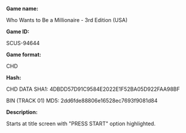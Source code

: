 **Game name:**

Who Wants to Be a Millionaire - 3rd Edition (USA)

**Game ID:**

SCUS-94644

**Game format:**

CHD

**Hash:**

CHD DATA SHA1: 4DBDD57D91C9584E2022E1F52BA05D922FAA98BF

BIN (TRACK 01) MD5: 2dd6fde88806e16528ec7693f9081d84

**Description:**

Starts at title screen with "PRESS START" option highlighted.